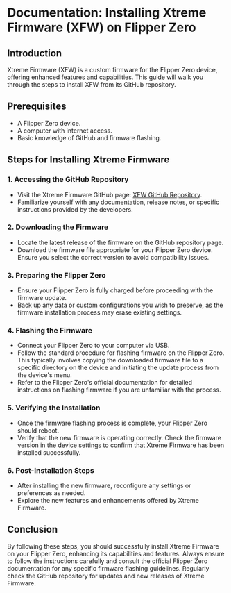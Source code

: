 # Documentation: Installing Xtreme Firmware (XFW) on Flipper Zero

## Introduction
Xtreme Firmware (XFW) is a custom firmware for the Flipper Zero device, offering enhanced features and capabilities. This guide will walk you through the steps to install XFW from its GitHub repository.

## Prerequisites
- A Flipper Zero device.
- A computer with internet access.
- Basic knowledge of GitHub and firmware flashing.

## Steps for Installing Xtreme Firmware

### 1. Accessing the GitHub Repository
- Visit the Xtreme Firmware GitHub page: [XFW GitHub Repository](https://github.com/Flipper-XFW/Xtreme-Firmware).
- Familiarize yourself with any documentation, release notes, or specific instructions provided by the developers.

### 2. Downloading the Firmware
- Locate the latest release of the firmware on the GitHub repository page.
- Download the firmware file appropriate for your Flipper Zero device. Ensure you select the correct version to avoid compatibility issues.

### 3. Preparing the Flipper Zero
- Ensure your Flipper Zero is fully charged before proceeding with the firmware update.
- Back up any data or custom configurations you wish to preserve, as the firmware installation process may erase existing settings.

### 4. Flashing the Firmware
- Connect your Flipper Zero to your computer via USB.
- Follow the standard procedure for flashing firmware on the Flipper Zero. This typically involves copying the downloaded firmware file to a specific directory on the device and initiating the update process from the device's menu.
- Refer to the Flipper Zero's official documentation for detailed instructions on flashing firmware if you are unfamiliar with the process.

### 5. Verifying the Installation
- Once the firmware flashing process is complete, your Flipper Zero should reboot.
- Verify that the new firmware is operating correctly. Check the firmware version in the device settings to confirm that Xtreme Firmware has been installed successfully.

### 6. Post-Installation Steps
- After installing the new firmware, reconfigure any settings or preferences as needed.
- Explore the new features and enhancements offered by Xtreme Firmware.

## Conclusion
By following these steps, you should successfully install Xtreme Firmware on your Flipper Zero, enhancing its capabilities and features. Always ensure to follow the instructions carefully and consult the official Flipper Zero documentation for any specific firmware flashing guidelines. Regularly check the GitHub repository for updates and new releases of Xtreme Firmware.